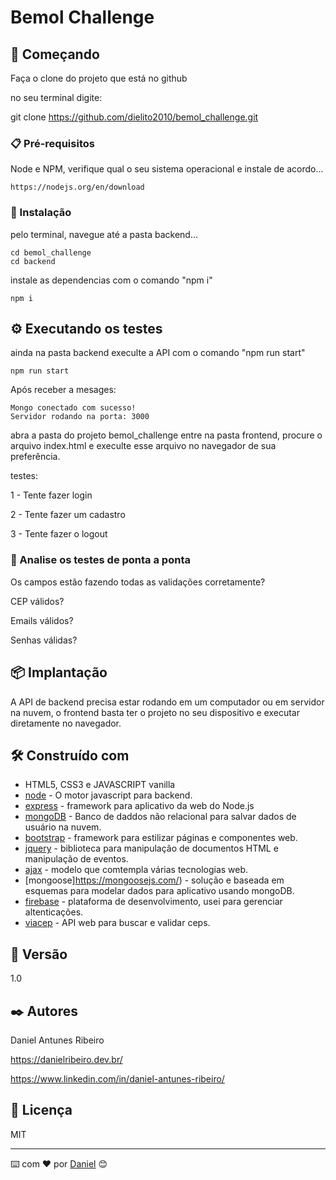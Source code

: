 # Bemol Challenge

## 🚀 Começando

Faça o clone do projeto que está no github

no seu terminal digite:

git clone https://github.com/dielito2010/bemol_challenge.git

### 📋 Pré-requisitos

Node e NPM, verifique qual o seu sistema operacional e instale de acordo...

```
https://nodejs.org/en/download
```

### 🔧 Instalação

pelo terminal, navegue até a pasta backend...

```
cd bemol_challenge
cd backend
```
instale as dependencias com o comando "npm i"

```
npm i
```

## ⚙️ Executando os testes

ainda na pasta backend execulte a API com o comando "npm run start"

```
npm run start
```

Após receber a mesages:

```
Mongo conectado com sucesso!
Servidor rodando na porta: 3000 
```

abra a pasta do projeto bemol_challenge entre na pasta frontend,
procure o arquivo index.html e execulte esse arquivo no navegador de sua preferência.

testes:

1 - Tente fazer login

2 - Tente fazer um cadastro

3 - Tente fazer o logout


### 🔩 Analise os testes de ponta a ponta

Os campos estão fazendo todas as validações corretamente?

CEP válidos?

Emails válidos?

Senhas válidas?


## 📦 Implantação

A API de backend precisa estar rodando em um computador ou em servidor na nuvem,
o frontend basta ter o projeto no seu dispositivo e executar diretamente no navegador.

## 🛠️ Construído com

* HTML5, CSS3 e JAVASCRIPT vanilla
* [node](https://nodejs.org/) - O motor javascript para backend.
* [express](https://expressjs.com/pt-br/) - framework para aplicativo da web do Node.js
* [mongoDB](https://www.mongodb.com/) - Banco de daddos não relacional para salvar dados de usuário na nuvem.
* [bootstrap](https://getbootstrap.com/) - framework para estilizar páginas e componentes web.
* [jquery](https://jquery.com/) - biblioteca para manipulação de documentos HTML e manipulação de eventos.
* [ajax](https://api.jquery.com/Jquery.ajax/) - modelo que comtempla várias tecnologias web.
* [mongoose]https://mongoosejs.com/) - solução e baseada em esquemas para modelar dados para aplicativo usando mongoDB.
* [firebase](https://firebase.google.com/?hl=pt-br) - plataforma de desenvolvimento, usei para gerenciar altenticações.
* [viacep](https://viacep.com.br/) - API web para buscar e validar ceps.


## 📌 Versão

1.0

## ✒️ Autores

Daniel Antunes Ribeiro

https://danielribeiro.dev.br/

https://www.linkedin.com/in/daniel-antunes-ribeiro/

## 📄 Licença

MIT

---
⌨️ com ❤️ por [Daniel](https://gist.github.com/dielito2010) 😊